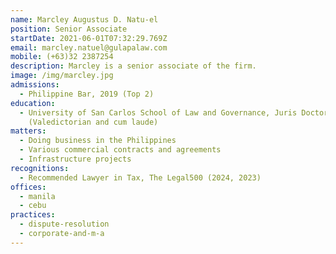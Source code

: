 ```yaml
---
name: Marcley Augustus D. Natu-el
position: Senior Associate
startDate: 2021-06-01T07:32:29.769Z
email: marcley.natuel@gulapalaw.com
mobile: (+63)32 2387254
description: Marcley is a senior associate of the firm.
image: /img/marcley.jpg
admissions:
  - Philippine Bar, 2019 (Top 2)
education:
  - University of San Carlos School of Law and Governance, Juris Doctor, 2018
    (Valedictorian and cum laude)
matters:
  - Doing business in the Philippines
  - Various commercial contracts and agreements
  - Infrastructure projects
recognitions:
  - Recommended Lawyer in Tax, The Legal500 (2024, 2023)
offices:
  - manila
  - cebu
practices:
  - dispute-resolution
  - corporate-and-m-a
---
```

